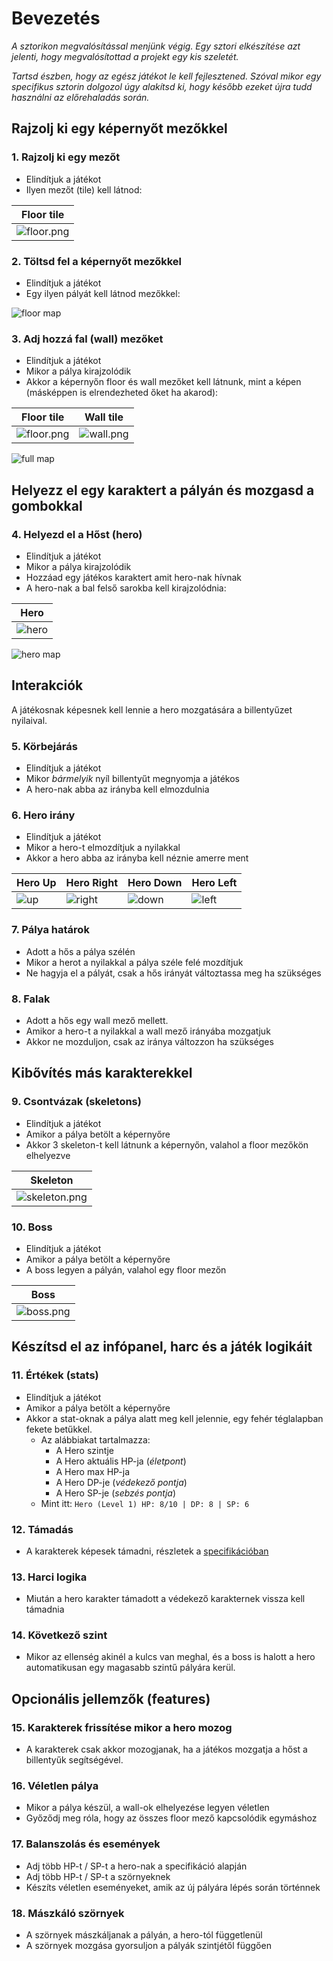 # Bevezetés

*A sztorikon megvalósítással menjünk végig. Egy sztori elkészítése azt
jelenti, hogy megvalósítottad a projekt egy kis szeletét.*

*Tartsd észben, hogy az egész játékot le kell fejlesztened. Szóval mikor
egy specifikus sztorin dolgozol úgy alakítsd ki, hogy később ezeket újra
tudd használni az előrehaladás során.*

## Rajzolj ki egy képernyőt mezőkkel

### 1. Rajzolj ki egy mezőt

- Elindítjuk a játékot
- Ilyen mezőt (tile) kell látnod:

| Floor tile                  |
| --------------------------- |
| ![floor.png](img/floor.png) |

### 2. Töltsd fel a képernyőt mezőkkel

- Elindítjuk a játékot
- Egy ilyen pályát kell látnod mezőkkel:

![floor map](img/floor-map.png)

### 3. Adj hozzá fal (wall) mezőket

- Elindítjuk a játékot
- Mikor a pálya kirajzolódik
- Akkor a képernyőn floor és wall mezőket kell látnunk, mint a képen
  (másképpen is elrendezheted őket ha akarod):

| Floor tile                          | Wall tile                       |
| :---------------------------------: | :-----------------------------: |
| ![floor.png](img/floor.png)         | ![wall.png](img/wall.png)       |

![full map](img/full-map.png)

## Helyezz el egy karaktert a pályán és mozgasd a gombokkal

### 4. Helyezd el a Hőst (hero)

- Elindítjuk a játékot
- Mikor a pálya kirajzolódik
- Hozzáad egy játékos karaktert amit hero-nak hívnak
- A hero-nak a bal felső sarokba kell kirajzolódnia:

| Hero                       |
| -------------------------- |
| ![hero](img/hero-down.png) |

![hero map](img/hero-map.png)

## Interakciók

A játékosnak képesnek kell lennie a hero mozgatására a billentyűzet nyilaival.

### 5. Körbejárás

- Elindítjuk a játékot
- Mikor *bármelyik* nyíl billentyűt megnyomja a játékos
- A hero-nak abba az irányba kell elmozdulnia

### 6. Hero irány

- Elindítjuk a játékot
- Mikor a hero-t elmozdítjuk a nyilakkal
- Akkor a hero abba az irányba kell néznie amerre ment

| Hero Up                | Hero Right                   | Hero Down                  | Hero Left                  |
| ---------------------- | ---------------------------- | -------------------------- | -------------------------- |
| ![up](img/hero-up.png) | ![right](img/hero-right.png) | ![down](img/hero-down.png) | ![left](img/hero-left.png) |

### 7. Pálya határok

- Adott a hős a pálya szélén
- Mikor a herot a nyilakkal a pálya széle felé mozdítjuk
- Ne hagyja el a pályát, csak a hős irányát változtassa meg ha szükséges

### 8. Falak

- Adott a hős egy wall mező mellett.
- Amikor a hero-t a nyilakkal a wall mező irányába mozgatjuk
- Akkor ne mozduljon, csak az iránya változzon ha szükséges

## Kibővítés más karakterekkel

### 9. Csontvázak (skeletons)

- Elindítjuk a játékot
- Amikor a pálya betölt a képernyőre
- Akkor 3 skeleton-t kell látnunk a képernyőn, valahol a floor mezőkön
  elhelyezve

| Skeleton                          |
| --------------------------------- |
| ![skeleton.png](img/skeleton.png) |

### 10. Boss

- Elindítjuk a játékot
- Amikor a pálya betölt a képernyőre
- A boss legyen a pályán, valahol egy floor mezőn

| Boss                      |
| ------------------------- |
| ![boss.png](img/boss.png) |

## Készítsd el az infópanel, harc és a játék logikáit

### 11. Értékek (stats)

- Elindítjuk a játékot
- Amikor a pálya betölt a képernyőre
- Akkor a stat-oknak a pálya alatt meg kell jelennie, egy fehér téglalapban
  fekete betűkkel.
  - Az alábbiakat tartalmazza:
    - A Hero szintje
    - A Hero aktuális HP-ja (*életpont*)
    - A Hero max HP-ja
    - A Hero DP-je (*védekező pontja*)
    - A Hero SP-je (*sebzés pontja*)
  - Mint itt: `Hero (Level 1) HP: 8/10 | DP: 8 | SP: 6`

### 12. Támadás

- A karakterek képesek támadni, részletek a [specifikációban](wanderer.hu.md#támadás)

### 13. Harci logika

- Miután a hero karakter támadott a védekező karakternek vissza kell támadnia

### 14. Következő szint

- Mikor az ellenség akinél a kulcs van meghal, és a boss is halott a hero
  automatikusan egy magasabb szintű pályára kerül.

## Opcionális jellemzők (features)

### 15. Karakterek frissítése mikor a hero mozog

- A karakterek csak akkor mozogjanak, ha a játékos mozgatja a hőst a
  billentyűk segítségével.

### 16. Véletlen pálya

- Mikor a pálya készül, a wall-ok elhelyezése legyen véletlen
- Győződj meg róla, hogy az összes floor mező kapcsolódik egymáshoz

### 17. Balanszolás és események

- Adj több HP-t / SP-t a hero-nak a specifikáció alapján
- Adj több HP-t / SP-t a szörnyeknek
- Készíts véletlen eseményeket, amik az új pályára lépés során történnek

### 18. Mászkáló szörnyek

- A szörnyek mászkáljanak a pályán, a hero-tól függetlenül
- A szörnyek mozgása gyorsuljon a pályák szintjétől függően